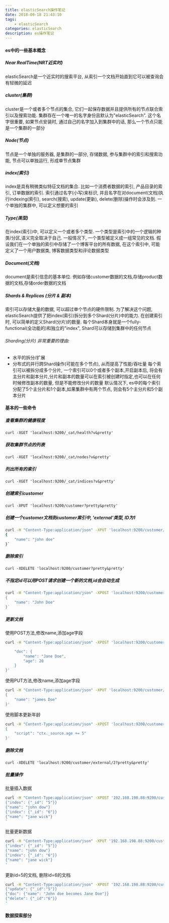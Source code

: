 ```yaml
---
title: elasticSearch操作笔记
date: 2018-09-18 21:43:10
tags:
    - elasticSearch
categories: elasticSearch
description: es操作笔记
---
```


#### es中的一些基本概念
##### Near RealTime(NRT近实时)
elasticSearch是一个近实时的搜索平台, 从索引一个文档开始直到它可以被查询会有轻微的延迟

##### cluster(集群)
cluster是一个或者多个节点的集合, 它们一起保存数据并且提供所有的节点联合索引以及搜索功能. 集群存在一个唯一的名字身份且默认为"elasticSearch". 这个名字很重要, 如果节点安装时, 通过自己的名字加入到集群中的话, 那么一个节点只能是一个集群的一部分

##### Node(节点)
节点是一个单独的服务器, 是集群的一部分, 存储数据, 参与集群中的索引和搜索功能, 节点可以单独运行, 形成单节点集群

##### index(索引)
index是具有稍微类似特征文档的集合. 比如一个消费者数据的索引, 产品目录的索引, 订单数据的索引. 索引通过名字(小写)来标识, 并且名字在对document(文档)执行indexing(索引), search(搜索), update(更新), delete(删除)操作时会涉及到. 一个单独的集群中, 可以定义想要的索引

##### Type(类型)
在index(索引)中, 可以定义一个或者多个类型. 一个类型是索引中的一个逻辑的种类/分区,语义完全取决于自己. 一般情况下, 一个类型被定义成一组常见的文档. 假设我们在一个单独的索引中存储了一个博客平台的所有数据, 在这个索引中, 可能定义了一个用户数据类, 博客数据类型和评论数据类型

##### Document(文档)
document是索引信息的基本单位. 例如存储customer数据的文档,存储product数据的文档,存储order数据的文档

##### Shards & Replicas (分片 & 副本)
索引可以存储大量的数据, 可以超过单个节点的硬件限制. 为了解决这个问题, elasticSearch提供了把index(索引)拆分到多个Shard(分片)中的能力. 在创建索引时, 可以简单的定义Shard(分片)的数量. 每个Shard本身就是一个fully-functional(全功能的)和独立的"index", Shard可以存储到集群中的任何节点

###### Sharding(分片) 非常重要的理由:
- 水平的拆分/扩展
- 分布式的并行跨Shard操作(可能在多个节点), 从而提高了性能/吞吐量
每个索引可以被拆分成多个分片, 一个索引可以0个或者多个副本,开启副本后, 将会有主分片和副本分片,分片和副本的数量可以在索引被创建时指定,也可以在任何时候修改副本的数量, 但是不能修改分片的数量
默认情况下, es中的每个索引分配了5个主分片和1个副本,如果集群中有两个节点, 则会有5个主分片和5个副本分片

#### 基本的一些命令
##### 查看集群的健康程度
`curl -XGET 'localhost:9200/_cat/health?v&pretty'`

##### 获取集群节点的列表
`curl -XGET 'localhost:9200/_cat/nodes?v&pretty'`

##### 列出所有的索引
`curl -XGET 'localhost:9200/_cat/indices?v&pretty'`

##### 创建索引customer
`curl -XPUT 'localhost:9200/customer?pretty&pretty'`

##### 创建一个customer文档到customer索引中, 'external'类型, ID为1
```bash
curl -H "Content-Type:application/json" -XPUT 'localhost:9200/customer/external/1?pretty&pretty' -d `
{
    "name": "john doe"
}`
```

##### 删除索引
`curl -XDELETE 'localhost:9200/customer?pretty&pretty'`

##### 不指定id可以用POST请求创建一个新的文档,id会自动生成
```bash
curl -H "Content-Type:application/json" -XPOST 'localhost:9200/customer/external?pretty&pretty' -d'
{
    "name": "John Doe"
}`
```

##### 更新文档
使用POST方法,修改name,添加age字段
```bash
curl -H "Content-Type:application/json" -XPOST 'localhost:9200/customer/external/1/_update?pretty&pretty' -d '

    "doc": {
        "name": "Jane Doe",
        "age": 20
    }
}'
```

使用PUT方法,修改name,添加age字段
```bash
curl -H "Content-Type:application/json" -XPUT 'localhost:9200/customer/external/1/_update?pretty&pretty' -d '
{
    "name": "james Doe"
}'
```

使用脚本更新年龄
```bash
curl -H "Content-Type:application/json" -XPOST 'localhost:9200/customer/external/1/_udpate?pretty&pretty' -d '
{
    "script": "ctx._source.age += 5"
}'
```

##### 删除文档
```
curl -XDELETE 'localhost:9200/customer/external/2?pretty&pretty'
```

##### 批量操作
批量插入数据
```bash
curl -H "Content-Type:application/json" -XPOST '192.168.198.88:9200/customer/external/_bulk?pretty&pretty' -d '
{"index": {"_id": "5"}}
{"name": "john dow"}
{"index": {"_id": "6"}}
{"name": "jane wick"}
'
```

批量更新数据
```bash
curl -H "Content-Type:application/json" -XPUT '192.168.198.88:9200/customer/external/_bulk?pretty&pretty' -d '
{"index": {"_id": "5"}}
{"name": "john dow"}
{"index": {"_id": "6"}}
{"name": "jane wick"}
'
```

更新id=5的文档, 删除id=6的文档
```bash
curl -H "Content-Type:application/json" -XPOST '192.168.198.88:9200/customer/external/_bulk?pretty&pretty' -d '
{"update": {"_id":"5"}}
{"doc": {"name": "John doe becomes Jane Doe"}}
{"delete": {"_id":"6"}}
'
```

#### 数据探索部分